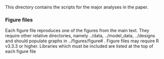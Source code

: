 This directory contains the scripts for the major analyses in the paper.

### Figure files
Each figure file reproduces one of the figures from the main text. They require other relative directories, namely ../data, ../model_data, ../designs and should populate graphs in ../figures/figure# .
Figure files may require R v3.3.3 or higher.
Libraries which must be included are listed at the top of each figure file
